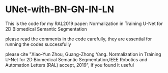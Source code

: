# UNet-with-BN-GN-IN-LN
This is the code for my RAL2019 paper: Normalization in Training U-Net for 2D Biomedical Semantic Segmentation

please read the comments in the code carefully, they are essential for running the codes successfully

please cite "Xiao-Yun Zhou, Guang-Zhong Yang. Normalization in Training U-Net for 2D Biomedical Semantic Segmentation,IEEE Robotics and Automation Letters (RAL) accept, 2019", if you found it useful
